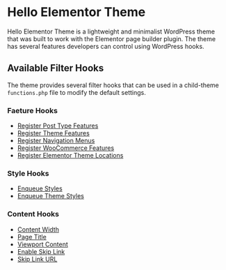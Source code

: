 # Hello Elementor Theme

<Badge type="tip" vertical="top" text="Hello Elementor Theme" /> <Badge type="warning" vertical="top" text="Basic" />

Hello Elementor Theme is a lightweight and minimalist WordPress theme that was built to work with the Elementor page builder plugin. The theme has several features developers can control using WordPress hooks.

## Available Filter Hooks

The theme provides several filter hooks that can be used in a child-theme `functions.php` file to modify the default settings.

### Faeture Hooks

* [Register Post Type Features](./hello_elementor_post_type_support/)
* [Register Theme Features](./hello_elementor_add_theme_support/)
* [Register Navigation Menus](./hello_elementor_register_menus/)
* [Register WooCommerce Features](./hello_elementor_add_woocommerce_support/)
* [Register Elementor Theme Locations](./hello_elementor_register_elementor_locations/)

### Style Hooks

* [Enqueue Styles](./hello_elementor_enqueue_style/)
* [Enqueue Theme Styles](./hello_elementor_enqueue_theme_style/)

### Content Hooks

* [Content Width](./hello_elementor_content_width/)
* [Page Title](./hello_elementor_page_title/)
* [Viewport Content](./hello_elementor_viewport_content/)
* [Enable Skip Link](./hello_elementor_enable_skip_link/)
* [Skip Link URL](./hello_elementor_skip_link_url/)
